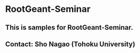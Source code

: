 # RootGeant-Seminar
## This is samples for RootGeant-Seminar.
## Contact: Sho Nagao (Tohoku University)
